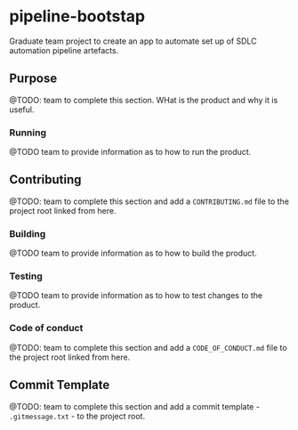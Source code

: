# pipeline-bootstap
Graduate team project to create an app to automate set up of SDLC automation pipeline artefacts.

## Purpose

@TODO: team to complete this section. WHat is the product and why it is useful.

### Running

@TODO team to provide information as to how to run the product.

## Contributing

@TODO: team to complete this section and add a `CONTRIBUTING.md` file to the project root linked from here.

### Building

@TODO team to provide information as to how to build the product.

### Testing

@TODO team to provide information as to how to test changes to the product.

### Code of conduct

@TODO: team to complete this section and add a `CODE_OF_CONDUCT.md` file to the project root linked from here.

## Commit Template

@TODO: team to complete this section and add a commit template - `.gitmessage.txt` - to the project root.
